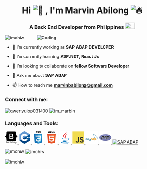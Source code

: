 <h1 align="center">Hi <picture>
  <source srcset="https://fonts.gstatic.com/s/e/notoemoji/latest/1f44b/512.webp" type="image/webp">
  <img src="https://fonts.gstatic.com/s/e/notoemoji/latest/1f44b/512.gif" alt="👋" width="32" height="32">
</picture> , I'm Marvin Abilong
<picture>
  <source srcset="https://fonts.gstatic.com/s/e/notoemoji/latest/1f525/512.webp" type="image/webp">
  <img src="https://fonts.gstatic.com/s/e/notoemoji/latest/1f525/512.gif" alt="🔥" width="32" height="32">
</picture></h1>
<h3 align="center">A Back End Developer from Philippines   
<picture>
  <img src="https://www.animatedimages.org/data/media/857/animated-philippines-flag-image-0006.gif"  width="32" height="20">
</picture>

</h3> 


<img align="right" alt="Coding" width="400" src="https://cdn.dribbble.com/users/1162077/screenshots/3848914/programmer.gif">


<p align="left"> <img src="https://komarev.com/ghpvc/?username=imchiw&label=Profile%20views&color=0e75b6&style=flat" alt="imchiw" /> </p>

- 🔭 I’m currently working as **SAP ABAP DEVELOPER**

- 🌱 I’m currently learning **ASP.NET, React Js**

- 👯 I’m looking to collaborate on **fellow Software Developer**

- 💬 Ask me about **SAP ABAP**

- 📫 How to reach me **marvinbabilong@gmail.com**

<h3 align="left">Connect with me:</h3>
<p align="left">
<a href="https://fb.com/qwertyuiop031400" target="blank"><img align="center" src="https://raw.githubusercontent.com/rahuldkjain/github-profile-readme-generator/master/src/images/icons/Social/facebook.svg" alt="qwertyuiop031400" height="30" width="40" /></a>
<a href="https://instagram.com/im_marbin" target="blank"><img align="center" src="https://raw.githubusercontent.com/rahuldkjain/github-profile-readme-generator/master/src/images/icons/Social/instagram.svg" alt="im_marbin" height="30" width="40" /></a>
</p>

<h3 align="left">Languages and Tools:</h3>
<p align="left"> <a href="https://getbootstrap.com" target="_blank" rel="noreferrer"> <img src="https://raw.githubusercontent.com/devicons/devicon/master/icons/bootstrap/bootstrap-plain-wordmark.svg" alt="bootstrap" width="40" height="40"/> </a> <a href="https://www.w3schools.com/cpp/" target="_blank" rel="noreferrer"> <img src="https://raw.githubusercontent.com/devicons/devicon/master/icons/cplusplus/cplusplus-original.svg" alt="cplusplus" width="40" height="40"/> </a> <a href="https://www.w3schools.com/css/" target="_blank" rel="noreferrer"> <img src="https://raw.githubusercontent.com/devicons/devicon/master/icons/css3/css3-original-wordmark.svg" alt="css3" width="40" height="40"/> </a> <a href="https://www.w3.org/html/" target="_blank" rel="noreferrer"> <img src="https://raw.githubusercontent.com/devicons/devicon/master/icons/html5/html5-original-wordmark.svg" alt="html5" width="40" height="40"/> </a> <a href="https://www.java.com" target="_blank" rel="noreferrer"> <img src="https://raw.githubusercontent.com/devicons/devicon/master/icons/java/java-original.svg" alt="java" width="40" height="40"/> </a> <a href="https://developer.mozilla.org/en-US/docs/Web/JavaScript" target="_blank" rel="noreferrer"> <img src="https://raw.githubusercontent.com/devicons/devicon/master/icons/javascript/javascript-original.svg" alt="javascript" width="40" height="40"/> </a> <a href="https://www.mysql.com/" target="_blank" rel="noreferrer"> <img src="https://raw.githubusercontent.com/devicons/devicon/master/icons/mysql/mysql-original-wordmark.svg" alt="mysql" width="40" height="40"/> </a> <a href="https://www.php.net" target="_blank" rel="noreferrer"> <img src="https://raw.githubusercontent.com/devicons/devicon/master/icons/php/php-original.svg" alt="php" width="40" height="40"/> </a> <a href="https://www.sap.com/sea/index.html?url_id=auto_hp_redirect_sea" target="_blank" rel="noreferrer"> <img src="https://logodix.com/logo/80119.png" alt="SAP ABAP" width="100" height="40"/></a> </p>

<p><img align="left" src="https://github-readme-stats.vercel.app/api/top-langs?username=imchiw&show_icons=true&locale=en&layout=compact" alt="imchiw" /></p>

<p>&nbsp;<img align="center" src="https://github-readme-stats.vercel.app/api?username=imchiw&show_icons=true&locale=en" alt="imchiw" /></p>

<p><img align="center" src="https://github-readme-streak-stats.herokuapp.com/?user=imchiw&" alt="imchiw" /></p>
